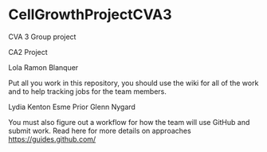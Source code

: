 # CellGrowthProjectCVA3
CVA 3 Group project

CA2 Project 

Lola
Ramon Blanquer

Put all you work in this repository, you should use the wiki for all of the work and to help tracking jobs for the team members.

Lydia Kenton
Esme Prior
Glenn Nygard

You must also figure out a workflow for how the team will use GitHub and submit work. Read here for more details on approaches https://guides.github.com/
